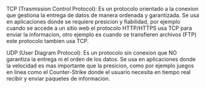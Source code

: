 TCP (Trasmission Control Protocol): Es un protocolo orientado a la conexion que gestiona la entrega de datos de manera ordenada y garantizada. Se usa en aplicaciones donde se requiere presicion y fiabilidad, por ejemplo cuando se accede a un sitio web el protocolo HTTP/HTTPS usa TCP para enviar la informacion, otro ejemplo es cuando se transfieren archivos (FTP) este protocolo tambien usa TCP.

UDP (User Diagram Protocol): Es un protocolo sin conexion que NO garantiza la entrega ni el orden de los datos. Se usa en aplicaciones donde la velocidad es mas importante que la presicion, como por ejemplo juegos en linea como el Counter-Strike donde el usuario necesita en tiempo real recibir y enviar paquetes de informacion.